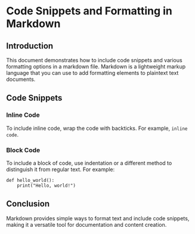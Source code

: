 # Code Snippets and Formatting in Markdown

## Introduction

This document demonstrates how to include code snippets and various formatting options in a markdown file. Markdown is a lightweight markup language that you can use to add formatting elements to plaintext text documents.

## Code Snippets

### Inline Code

To include inline code, wrap the code with backticks. For example, `inline code`.

### Block Code

To include a block of code, use indentation or a different method to distinguish it from regular text. For example:

```
def hello_world():
    print("Hello, world!")
```

## Conclusion

Markdown provides simple ways to format text and include code snippets, making it a versatile tool for documentation and content creation.


